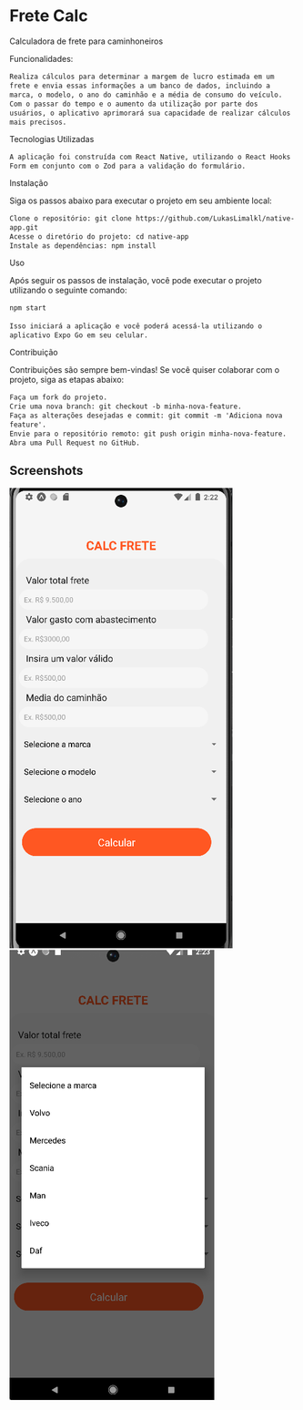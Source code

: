 
# Frete Calc

Calculadora de frete para caminhoneiros

Funcionalidades:

    Realiza cálculos para determinar a margem de lucro estimada em um frete e envia essas informações a um banco de dados, incluindo a marca, o modelo, o ano do caminhão e a média de consumo do veículo. Com o passar do tempo e o aumento da utilização por parte dos usuários, o aplicativo aprimorará sua capacidade de realizar cálculos mais precisos.

   
Tecnologias Utilizadas

    A aplicação foi construída com React Native, utilizando o React Hooks Form em conjunto com o Zod para a validação do formulário.


Instalação

Siga os passos abaixo para executar o projeto em seu ambiente local:

    Clone o repositório: git clone https://github.com/LukasLimalkl/native-app.git
    Acesse o diretório do projeto: cd native-app
    Instale as dependências: npm install
Uso

Após seguir os passos de instalação, você pode executar o projeto utilizando o seguinte comando:

    npm start

    Isso iniciará a aplicação e você poderá acessá-la utilizando o aplicativo Expo Go em seu celular.



Contribuição

Contribuições são sempre bem-vindas! Se você quiser colaborar com o projeto, siga as etapas abaixo:

    Faça um fork do projeto.
    Crie uma nova branch: git checkout -b minha-nova-feature.
    Faça as alterações desejadas e commit: git commit -m 'Adiciona nova feature'.
    Envie para o repositório remoto: git push origin minha-nova-feature.
    Abra uma Pull Request no GitHub.


   
## Screenshots


![App Screenshot](https://github.com/LukasLimalkl/native-app/blob/main/sreenshots/ft1.png)
![App Screenshot](https://github.com/LukasLimalkl/native-app/blob/main/sreenshots/ft2.png)


